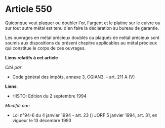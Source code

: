 # Article 550

Quiconque veut plaquer ou doubler l'or, l'argent et le platine sur le cuivre ou sur tout autre métal est tenu d'en faire la
déclaration au bureau de garantie.

Les ouvrages en métal précieux doublés ou plaqués de métal précieux sont soumis aux dispositions du présent chapitre
applicables au métal précieux qui constitue le corps de ces ouvrages.

**Liens relatifs à cet article**

_Cité par_:

  - Code général des impôts, annexe 3, CGIAN3. - art. 211 A (V)

**Liens**:

  - HISTO: Edition du 2 septembre 1994

_Modifié par_:

  - Loi n°94-6 du 4 janvier 1994 - art. 23 () JORF 5 janvier 1994, art. 31, en vigueur le 13 décembre 1993
